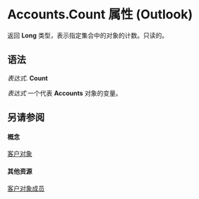 
# Accounts.Count 属性 (Outlook)

返回 **Long** 类型，表示指定集合中的对象的计数。只读的。


## 语法

 _表达式_. **Count**

 _表达式_ 一个代表 **Accounts** 对象的变量。


## 另请参阅


#### 概念


[客户对象](2510b7d7-5062-8ea3-dda4-b544d2882a2b.md)
#### 其他资源


[客户对象成员](cfcc988a-385a-b725-f8ed-00ae7b6dff3b.md)